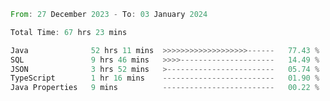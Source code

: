 <!--<div align=center><img src="https://leetcard.jacoblin.cool/CalvinWan0101"></div>-->

<!--START_SECTION:waka-->

```rust
From: 27 December 2023 - To: 03 January 2024

Total Time: 67 hrs 23 mins

Java              52 hrs 11 mins  >>>>>>>>>>>>>>>>>>>------   77.43 %
SQL               9 hrs 46 mins   >>>>---------------------   14.49 %
JSON              3 hrs 52 mins   >------------------------   05.74 %
TypeScript        1 hr 16 mins    -------------------------   01.90 %
Java Properties   9 mins          -------------------------   00.22 %
```

<!--END_SECTION:waka-->

